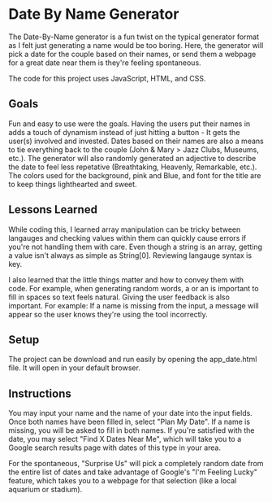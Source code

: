 # Date By Name Generator
 The Date-By-Name generator is a fun twist on the typical generator format as I felt just generating a name would be too boring. Here, the generator will pick a date for the couple based on their names, or send them a webpage for a great date near them is they're feeling spontaneous.

 The code for this project uses JavaScript, HTML, and CSS.

## Goals

 Fun and easy to use were the goals. Having the users put their names in adds a touch of dynamism instead of just hitting a button - It gets the user(s) involved and invested. Dates based on their names are also a means to tie everything back to the couple (John & Mary > Jazz Clubs, Museums, etc.). The generator will also randomly generated an adjective to describe the date to feel less repetative (Breathtaking, Heavenly, Remarkable, etc.). The colors used for the background, pink and Blue, and font for the title are to keep things lighthearted and sweet.
 
## Lessons Learned

While coding this, I learned array manipulation can be tricky between langauges and checking values within them can quickly cause errors if you're not handling them with care. Even though a string is an array, getting a value isn't always as simple as String[0]. Reviewing langauge syntax is key.

I also learned that the little things matter and how to convey them with code. For example, when generating random words, a or an is important to fill in spaces so text feels natural. Giving the user feedback is also important. For example: If a name is missing from the input, a message will appear so the user knows they're using the tool incorrectly.

## Setup

 The project can be download and run easily by opening the app_date.html file. It will open in your default browser.

## Instructions

 You may input your name and the name of your date into the input fields. Once both names have been filled in, select "Plan My Date". If a name is missing, you will be asked to fill in both names. If you're satisfied with the date, you may select "Find X Dates Near Me", which will take you to a Google search results page with dates of this type in your area.

 For the spontaneous, "Surprise Us" will pick a completely random date from the entire list of dates and take advantage of Google's "I'm Feeling Lucky" feature, which takes you to a webpage for that selection (like a local aquarium or stadium).
